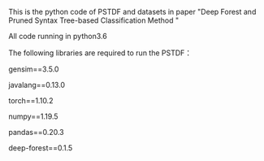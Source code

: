This is the python code of PSTDF and datasets in paper "Deep Forest and Pruned Syntax Tree-based Classification Method "

All code running in python3.6

The following libraries are required to run the PSTDF：

gensim==3.5.0

javalang==0.13.0

torch==1.10.2

numpy==1.19.5

pandas==0.20.3

deep-forest==0.1.5



